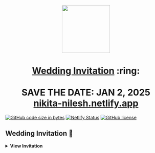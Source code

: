 
<p align="center"><a href="https://nikita-nilesh.netlify.app/"><img src="./assets/wedding.gif" width="150px" height="150px"/></a></p>
<h1 align="center"><a href="https://nikita-nilesh.netlify.app/">Wedding Invitation</a> :ring: <br> <br> SAVE THE DATE: JAN 2, 2025 <br> <a href="https://nikita-nilesh.netlify.app/">nikita-nilesh.netlify.app</a></h1>

[![GitHub code size in bytes](https://img.shields.io/github/languages/code-size/vinitshahdeo/Wedding-Invitation?logo=github)](https://nikita-nilesh.netlify.app/) [![Netlify Status](https://api.netlify.com/api/v1/badges/e945f101-f434-45e6-8c33-df855c6b2082/deploy-status)](https://app.netlify.com/sites/sonali/deploys) [![GitHub license](https://img.shields.io/github/license/vinitshahdeo/Wedding-Invitation?logo=github)](https://github.com/vinitshahdeo/Wedding-Invitation)

## Wedding Invitation :ring:

<details>
  <summary><strong>View Invitation</strong></summary>
  <a href="https://nikita-nilesh.netlify.app/"><img src="./assets/img/sonali.jpeg" /></a>
</details>